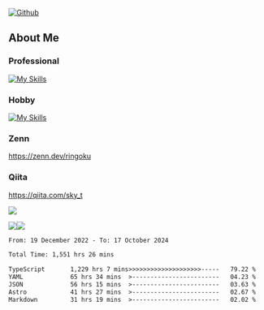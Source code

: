 [![Github](https://img.shields.io/github/followers/skyt-a?label=Follow&style=social)](https://github.com/skyt-a)

## About Me
### Professional
[![My Skills](https://skillicons.dev/icons?i=react,ts,js,nodejs,java,graphql,firebase,githubactions&theme=light)](https://skillicons.dev)
### Hobby
[![My Skills](https://skillicons.dev/icons?i=unity,rust,py&theme=light)](https://skillicons.dev)

### Zenn
https://zenn.dev/ringoku
### Qiita
https://qiita.com/sky_t


![](https://github-profile-summary-cards.vercel.app/api/cards/profile-details?username=skyt-a&theme=default)

![](https://github-profile-summary-cards.vercel.app/api/cards/repos-per-language?username=skyt-a&theme=default)![](https://github-profile-summary-cards.vercel.app/api/cards/stats?username=RinGoku&theme=default)

<!--START_SECTION:waka-->

```txt
From: 19 December 2022 - To: 17 October 2024

Total Time: 1,551 hrs 26 mins

TypeScript       1,229 hrs 7 mins>>>>>>>>>>>>>>>>>>>>-----   79.22 %
YAML             65 hrs 34 mins  >------------------------   04.23 %
JSON             56 hrs 15 mins  >------------------------   03.63 %
Astro            41 hrs 27 mins  >------------------------   02.67 %
Markdown         31 hrs 19 mins  >------------------------   02.02 %
```

<!--END_SECTION:waka-->

